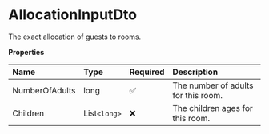 # AllocationInputDto

The exact allocation of guests to rooms.

**Properties**

| Name           | Type         | Required | Description                         |
| :------------- | :----------- | :------- | :---------------------------------- |
| NumberOfAdults | long         | ✅       | The number of adults for this room. |
| Children       | List`<long>` | ❌       | The children ages for this room.    |

<!-- This file was generated by liblab | https://liblab.com/ -->
